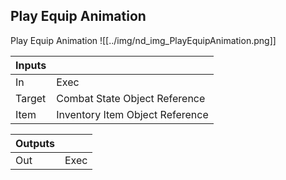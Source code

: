 ## Play Equip Animation
Play Equip Animation
![[../img/nd_img_PlayEquipAnimation.png]]

|Inputs||
|--|--|
| In | Exec |
| Target | Combat State Object Reference |
| Item | Inventory Item Object Reference |

|Outputs||
|--|--|
| Out | Exec |

